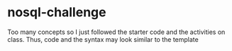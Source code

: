 # nosql-challenge
Too many concepts so I just followed the starter code and the activities on class. Thus, code and the syntax may look similar to the template